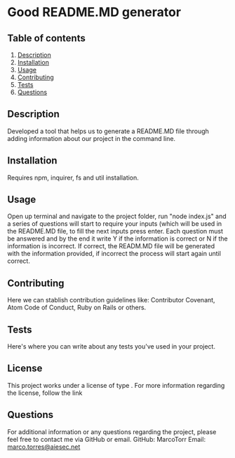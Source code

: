 # Good README.MD generator    

  ## Table of contents
  1. [Description](#description)
  2. [Installation](#installation)
  3. [Usage](#usage)
  4. [Contributing](#contributing)
  5. [Tests](#tests)
  6. [Questions](#questions)

  ## Description 

  Developed a tool that helps us to generate a README.MD file through adding information about our project in the command line.

  ## Installation 

  Requires npm, inquirer, fs and util installation.

  ## Usage 

  Open up terminal and navigate to the project folder, run "node index.js" and a series of questions will start to require your inputs (which will be used in the README.MD file, to fill the next inputs press enter. Each question must be answered and by the end it write Y if the information is correct or N if the information is incorrect. If correct, the READM.MD file will be generated with the information provided, if incorrect the process will start again until correct.


  ## Contributing 

  Here we can stablish contribution guidelines like: Contributor Covenant, Atom Code of Conduct, Ruby on Rails or others.

  ## Tests 

  Here's where you can write about any tests you've used in your project.

  ## License

  This project works under a license of type . For more information regarding the license, follow the link 

  ## Questions 

  For additional information or any questions regarding the project, please feel free to contact me via GitHub or email.
  GitHub: MarcoTorr
  Email: marco.torres@aiesec.net